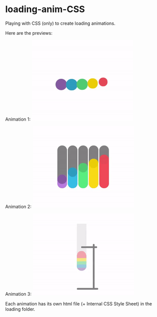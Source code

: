 # loading-anim-CSS
Playing with CSS (only) to create loading animations.

Here are the previews:

Animation 1:
![Anim1](preview-gif/anim-1.gif)

Animation 2:
![Anim1](preview-gif/anim-2.gif)

Animation 3:
![Anim1](preview-gif/anim-3.gif)


Each animation has its own html file (+ Internal CSS Style Sheet) in the loading folder.
